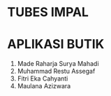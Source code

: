 # TUBES IMPAL 
# APLIKASI BUTIK
1. Made Raharja Surya Mahadi
2. Muhammad Restu Assegaf
3. Fitri Eka Cahyanti
4. Maulana Azizwara